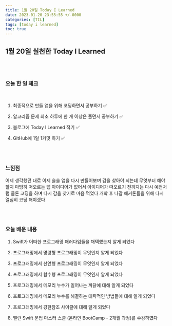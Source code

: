 ```yaml
---
title: 1월 20일 Today I Learned
date: 2023-01-20 23:55:55 +/-0000
categories: [TIL]
tags: [today i learned]
toc: true
---
```


## 1월 20일 실천한 Today I Learned

<br><br>



### 오늘 한 일 체크
<br>

1. 최종적으로 만들 앱을 위해 코딩하면서 공부하기 ✅

2. 알고리즘 문제 최소 하루에 한 개 이상은 풀면서 공부하기 ✅

3. 블로그에 Today I Learned 적기 ✅

4. GitHub에 1일 1커밋 하기 ✅

<br><br>

### 느낌점

어제 생각했던 대로 이제 슬슬 앱을 다시 만들어보며 감을 찾아야 되는데 무엇부터 해야할지 마땅히 떠오르는 앱 아이디어가 없어서 아이디어가 떠오르기 전까지는 다시 예전처럼 클론 코딩을 하며 다시 감을 찾기로 마음 먹었다 개학 후 나갈 해커톤들을 위해 다시 열심히 코딩 해야겠다

<br><br>

### 오늘 배운 내용

1. Swift가 어떠한 프로그래밍 패러다임들을 채택했는지 알게 되었다

1. 프로그래밍에서 명령형 프로그래밍이 무엇인지 알게 되었다

1. 프로그래밍에서 선언형 프로그래밍이 무엇인지 알게 되었다

1. 프로그래밍에서 함수형 프로그래밍이 무엇인지 알게 되었다

1. 프로그래밍에서 메모리 누수가 일어나는 까닭에 대해 알게 되었다

1. 프로그래밍에서 메모리 누수를 해결하는 대략적인 방법들에 대해 알게 되었다

1. 프로그래밍에서 강한참조 사이클에 대해 알게 되었다

1. 앨런 Swift 문법 마스터 스쿨 (온라인 BootCamp - 2개월 과정)를 수강하였다